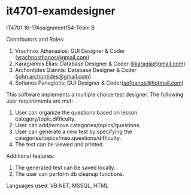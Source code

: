 # it4701-examdesigner
IT4701 16-17Assignment154-Team B

Contributors and Roles: 

1. Vrachnos Athanasios: GUI Designer & Coder (vrachnosthanos@gmail.com)
2. Karagiannis Elias: Database Designer & Coder (ilkaragia@gmail.com)
3. Archontides Giannis: Database Designer & Coder (john.archontides@gmail.com)
4. Sofianos Panagiotis: GUI Designer & Coder(sofpanos@hotmail.com)

This software implements a multiple choice test designer. The following user requirements are met:

1. User can organize the questions based on lesson category/topic,difficulty.
2. User can add/remove categories/topics/questions.
3. User can generate a new test by specifying the categories/topics/max.questions/difficulty.
4. The test can be viewed and printed.

Additional features:

1. The generated test can be saved locally.
2. The user can perform db cleanup functions.

Languages used: VB.NET, MSSQL, HTML
